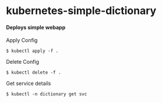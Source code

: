 # kubernetes-simple-dictionary
#### Deploys simple webapp

Apply Config
```
$ kubectl apply -f .
```

Delete Config
```
$ kubectl delete -f .
```

Get service details
```
$ kubectl -n dictionary get svc
```

